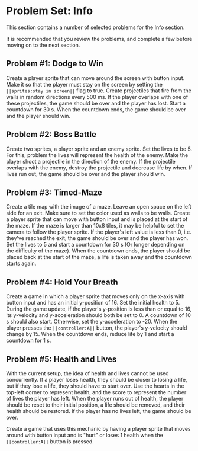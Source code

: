 # Problem Set: Info

This section contains a number of selected problems for the Info section.

It is recommended that you review the problems, and complete a few before moving on to the next section.

## Problem #1: Dodge to Win

Create a player sprite that can move around the screen with button input. Make it so that the player must stay on the screen by setting the ``||sprites:stay in screen||`` flag to true. Create projectiles that fire from the walls in random directions every 500 ms. If the player overlaps with one of these projectiles, the game should be over and the player has lost. Start a countdown for 30 s. When the countdown ends, the game should be over and the player should win.

## Problem #2: Boss Battle

Create two sprites, a player sprite and an enemy sprite. Set the lives to be 5. For this, problem the lives will represent the health of the enemy. Make the player shoot a projectile in the direction of the enemy. If the projectile overlaps with the enemy, destroy the projectile and decrease life by when. If lives run out, the game should be over and the player should win.

## Problem #3: Timed-Maze

Create a tile map with the image of a maze. Leave an open space on the left side for an exit. Make sure to set the color used as walls to be walls. Create a player sprite that can move with button input and is placed at the start of the maze. If the maze is larger than 10x8 tiles, it may be helpful to set the camera to follow the player sprite. If the player's left value is less than 0, i.e. they've reached the exit, the game should be over and the player has won. Set the lives to 5 and start a countdown for 30 s (Or longer depending on the difficulty of the maze). When the countdown ends, the player should be placed back at the start of the maze, a life is taken away and the countdown starts again.

## Problem #4: Hold Your Breath

Create a game in which a player sprite that moves only on the x-axis with button input and has an initial y-position of 16. Set the initial health to 5. During the game update, if the player's y-position is less than or equal to 16, its y-velocity and y-acceleration should both be set to 0. A countdown of 10 s should also start. Otherwise, set the y-acceleration to -20. When the player presses the ``||controller:A||`` button, the player's y-velocity should change by 15. When the countdown ends, reduce life by 1 and start a countdown for 1 s.

## Problem #5: Health and Lives

With the current setup, the idea of health and lives cannot be used concurrently. If a player loses health, they should be closer to losing a life, but if they lose a life, they should have to start over. Use the hearts in the top-left corner to represent health, and the score to represent the number of lives the player has left. When the player runs out of health, the player should be reset to their initial position, a life should be removed, and their health should be restored. If the player has no lives left, the game should be over.

Create a game that uses this mechanic by having a player sprite that moves around with button input and is "hurt" or loses 1 health when the ``||controller:A||`` button is pressed.
